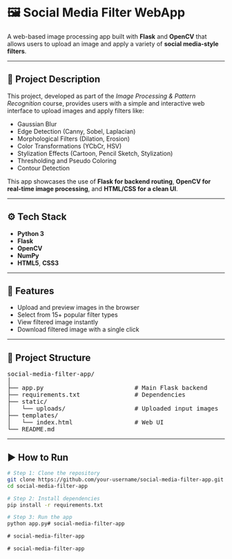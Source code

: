 # 🖼️ Social Media Filter WebApp

A web-based image processing app built with **Flask** and **OpenCV** that allows users to upload an image and apply a variety of **social media-style filters**.

---

## 📌 Project Description

This project, developed as part of the *Image Processing & Pattern Recognition* course, provides users with a simple and interactive web interface to upload images and apply filters like:

- Gaussian Blur
- Edge Detection (Canny, Sobel, Laplacian)
- Morphological Filters (Dilation, Erosion)
- Color Transformations (YCbCr, HSV)
- Stylization Effects (Cartoon, Pencil Sketch, Stylization)
- Thresholding and Pseudo Coloring
- Contour Detection

This app showcases the use of **Flask for backend routing**, **OpenCV for real-time image processing**, and **HTML/CSS for a clean UI**.

---

## ⚙️ Tech Stack

- **Python 3**
- **Flask**
- **OpenCV**
- **NumPy**
- **HTML5**, **CSS3**

---

## 🚀 Features

- Upload and preview images in the browser
- Select from 15+ popular filter types
- View filtered image instantly
- Download filtered image with a single click

---

## 📁 Project Structure

<pre>
social-media-filter-app/
│
├── app.py                         # Main Flask backend
├── requirements.txt               # Dependencies
├── static/ 
│   └── uploads/                   # Uploaded input images
├── templates/
│   └── index.html                 # Web UI
└── README.md
</pre>

---

## ▶️ How to Run

```bash
# Step 1: Clone the repository
git clone https://github.com/your-username/social-media-filter-app.git
cd social-media-filter-app

# Step 2: Install dependencies
pip install -r requirements.txt

# Step 3: Run the app
python app.py#   s o c i a l - m e d i a - f i l t e r - a p p 
 
 #   s o c i a l - m e d i a - f i l t e r - a p p 
 
 #   s o c i a l - m e d i a - f i l t e r - a p p 
 
 
